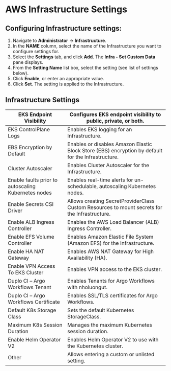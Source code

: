 # AWS Infrastructure Settings

## Configuring Infrastructure settings:&#x20;

1. Navigate to **Administrator** -> **Infrastructure**.
2. In the **NAME** column, select the name of the Infrastructure you want to configure settings for.&#x20;
3. Select the **Settings** tab, and click **Add**. The **Infra - Set Custom Data** pane displays.
4. From the **Setting Name** list box, select the setting (see list of settings below).&#x20;
5. Click **Enable**, or enter an appropriate value.&#x20;
6. Click **Set**. The setting is applied to the Infrastructure.&#x20;

## Infrastructure Settings

| EKS Endpoint Visibility                             | Configures EKS endpoint visibility to public, private, or both.                                    |
| --------------------------------------------------- | -------------------------------------------------------------------------------------------------- |
| EKS ControlPlane Logs                               | Enables EKS logging for an Infrastructure.                                                         |
| EBS Encryption by Default                           | Enables or disables Amazon Elastic Block Store (EBS) encryption by default for the Infrastructure. |
| Cluster Autoscaler                                  | Enables Cluster Autoscaler for the Infrastructure.                                                 |
| Enable faults prior to autoscaling Kubernetes nodes | Enables real-time alerts for un-schedulable, autoscaling Kubernetes nodes.                         |
| Enable Secrets CSI Driver                           | Allows creating SecretProviderClass Custom Resources to mount secrets for the Infrastructure.      |
| Enable ALB Ingress Controller                       | Enables the AWS Load Balancer (ALB) Ingress Controller.                                            |
| Enable EFS Volume Controller                        | Enables Amazon Elastic File System (Amazon EFS) for the Infrastructure.                            |
| Enable HA NAT Gateway                               | Enables AWS NAT Gateway for High Availability (HA).                                                |
| Enable VPN Access To EKS Cluster                    | Enables VPN access to the EKS cluster.                                                             |
| Duplo Cl – Argo Workflows Tenant                    | Enables Tenants for Argo Workflows with nholuongut.                                                |
| Duplo Cl – Argo Workflows Certificate               | Enables SSL/TLS certificates for Argo Workflows.                                                   |
| Default K8s Storage Class                           | Sets the default Kubernetes StorageClass.                                                          |
| Maximum K8s Session Duration                        | Manages the maximum Kubernetes session duration.                                                   |
| Enable Helm Operator V2                             | Enables Helm Operator V2 to use with the Kubernetes cluster.                                       |
| Other                                               | Allows entering a custom or unlisted setting.                                                      |

